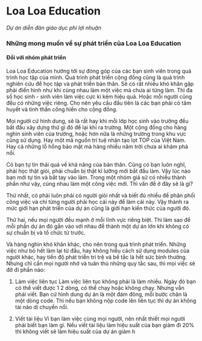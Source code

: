 # Loa Loa Education
_Dự án diễn đàn giáo dục phi lợi nhuận_

### Những mong muốn về sự phát triển của Loa Loa Education
#### Đối với nhóm phát triển
Loa Loa Education hướng tới sự đóng góp của các bạn sinh viên trong quá trình học tập của mình. Quá trình phát triển cộng đồng cũng là quá trình nghiên cứu để học tập và phát triển bản thân. Sẽ có rất nhiều khó khăn gặp phải điển hình như khi cùng nhau làm một việc mà chưa ai từng làm. Thì đa số học sinh - sinh viên làm việc cực kì kém hiệu quả. Hoặc mỗi người cũng đều có những việc riêng. Cho nên yêu cầu đầu tiên là các bạn phải có tâm huyết và tinh thần cống hiến cho cộng đồng.

Mọi người cứ hình dung, sẽ là rất hay khi mỗi lớp học sinh vào trường đều bắt đầu xây dựng thứ gì đó để lại khi ra trường. Một cộng đồng cho hàng nghìn sinh viên của trường, hoặc hơn nữa là những trường trong khu vực cũng sử dụng. Hay một mã nguồn trí tuệ nhân tạo lọt TOP của Việt Nam. Hay cả những lỗ hổng bảo mật mà hàng nhiều năm trời chưa ai khám phá nổi.

Có bạn tự tin thái quá về khả năng của bản thân. Cũng có bạn luôn nghĩ, phải học thật giỏi, phải chuẩn bị thật kĩ lưỡng mới bắt đầu làm. Vậy lúc nào bạn mới tự tin và bắt tay vào làm. Trong một nhóm giả sử có nhiều thành phần như vậy, cùng nhau làm một công việc mới. Thì vấn đề ở đây sẽ là gì?

Thứ nhất, có phải luôn phải có người giỏi nhất và biết đủ nhiều để phân phối công việc và chỉ từng người phải học cái này để làm cái này. Vậy thành ra mức giới hạn phát triển của dự án cũng là giới hạn kiến thức của người đó.

Thứ hai, nếu mọi người đều mạnh ở mỗi lĩnh vực riêng biệt. Thì làm sao để mỗi phần dự án đó gắn vào với nhau để thành một dự án lớn khi không có sự chuẩn bị và tổ chức từ trước.

Và hàng nghìn khó khăn khác, cho nên trong quá trình phát triển. Những việc như bỏ hết làm lại từ đầu, hay không hiểu cách sử dụng modules của người khác, hay tiến độ phát triễn trì trệ và bế tắc là hết sức bình thường. Nhưng chỉ cần mọi người nhớ và tuân thủ những quy tắc sau, thì mọi việc sẽ đỡ đi phần nào:

1. Làm việc liên tục
Làm việc liên tục không phải là làm nhiều. Ngày đó bạn có thể viết được 1 2 dòng, có thể chạy hoặc không chạy. Nhưng vẫn phải viết. Bạn cứ hình dung dự án là một đám đông, mỗi bước chân là một dòng code. Thì nếu bạn không nộp code lên liên tục thì dự án không tài nào di chuyển nổi.

2. Viết tài liệu
Vì bạn làm việc cùng mọi người, nên nhất thiết mọi người phải biết bạn làm gì. Nếu viết tài liệu làm hiệu suất của bạn giảm đi 20% thì không viết sẽ làm hiệu suất của dự án giảm h
